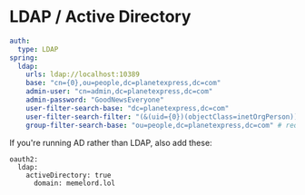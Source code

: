 # LDAP / Active Directory

```yaml
auth:
  type: LDAP
spring:
  ldap:
    urls: ldap://localhost:10389
    base: "cn={0},ou=people,dc=planetexpress,dc=com"
    admin-user: "cn=admin,dc=planetexpress,dc=com"
    admin-password: "GoodNewsEveryone"
    user-filter-search-base: "dc=planetexpress,dc=com"
    user-filter-search-filter: "(&(uid={0})(objectClass=inetOrgPerson))"
    group-filter-search-base: "ou=people,dc=planetexpress,dc=com" # required for RBAC
```

If you're running AD rather than LDAP, also add these:

```
oauth2:
  ldap:
    activeDirectory: true
      domain: memelord.lol
```
